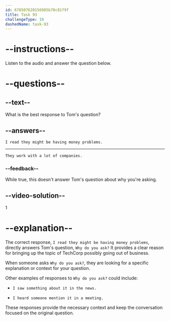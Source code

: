```yaml
---
id: 678507620156985b70c81f9f
title: Task 93
challengeType: 19
dashedName: task-93
---
```


<!-- (Audio) Tom: If TechCorp went out of business, it would be a big shock. They work with so many companies. Why do you ask? -->

<!-- SPEAKING -->

# --instructions--

Listen to the audio and answer the question below.

# --questions--

## --text--

What is the best response to Tom's question?

## --answers--

`I read they might be having money problems.`

---

`They work with a lot of companies.`

### --feedback--

While true, this doesn't answer Tom's question about why you're asking.

## --video-solution--

1

# --explanation--

The correct response, `I read they might be having money problems`, directly answers Tom's question, `Why do you ask?` It provides a clear reason for bringing up the topic of TechCorp possibly going out of business.

When someone asks `Why do you ask?`, they are looking for a specific explanation or context for your question.

Other examples of responses to `Why do you ask?` could include:

- `I saw something about it in the news.`

- `I heard someone mention it in a meeting.`

These responses provide the necessary context and keep the conversation focused on the original question.
